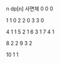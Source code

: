 n   dp[n]   사면체
0   0       0

1   1       0
2   2       0
3   3       0

4   1       1
5   2       1
6   3       1
7   4       1

8   2       2
9   3       2

10  1       1